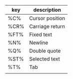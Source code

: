 key  | description
-----|----------------
%C%  | Cursor position
%CR% | Carriage return
%FT% | Fixed text
%N%  | Newline
%Q%  | Double quote
%ST% | Selected text
%T%  | Tab
     |
